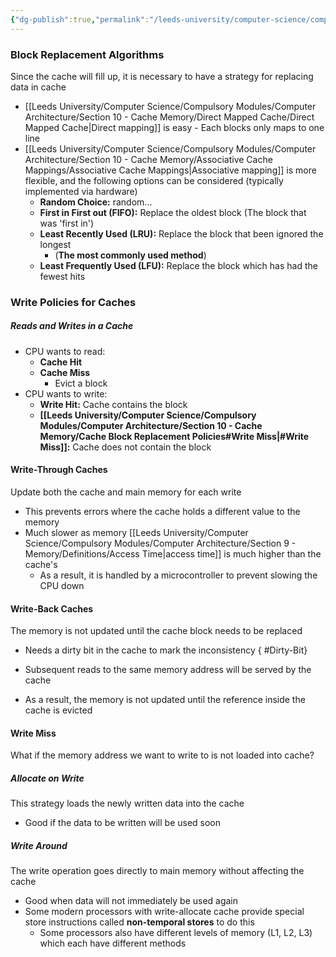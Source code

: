 ```yaml
---
{"dg-publish":true,"permalink":"/leeds-university/computer-science/compulsory-modules/computer-architecture/section-10-cache-memory/cache-block-replacement-policies/"}
---
```


### Block Replacement Algorithms
Since the cache will fill up, it is necessary to have a strategy for replacing data in cache
- [[Leeds University/Computer Science/Compulsory Modules/Computer Architecture/Section 10 - Cache Memory/Direct Mapped Cache/Direct Mapped Cache\|Direct mapping]] is easy - Each blocks only maps to one line
- [[Leeds University/Computer Science/Compulsory Modules/Computer Architecture/Section 10 - Cache Memory/Associative Cache Mappings/Associative Cache Mappings\|Associative mapping]] is more flexible, and the following options can be considered (typically implemented via hardware)
	- **Random Choice:** random...
	- **First in First out (FIFO):** Replace the oldest block (The block that was 'first in')
	- **Least Recently Used (LRU):** Replace the block that been ignored the longest
		- (**The most commonly used method**)
	- **Least Frequently Used (LFU):** Replace the block which has had the fewest hits
### Write Policies for Caches
##### Reads and Writes in a Cache
- CPU wants to read:
	- **Cache Hit**
	- **Cache Miss**
		- Evict a block
- CPU wants to write:
	- **Write Hit:** Cache contains the block
	- **[[Leeds University/Computer Science/Compulsory Modules/Computer Architecture/Section 10 - Cache Memory/Cache Block Replacement Policies#Write Miss\|#Write Miss]]:** Cache does not contain the block
#### Write-Through Caches
Update both the cache and main memory for each write
- This prevents errors where the cache holds a different value to the memory
- Much slower as memory [[Leeds University/Computer Science/Compulsory Modules/Computer Architecture/Section 9 - Memory/Definitions/Access Time\|access time]] is much higher than the cache's
	- As a result, it is handled by a microcontroller to prevent slowing the CPU down
#### Write-Back Caches
The memory is not updated until the cache block needs to be replaced
- Needs a dirty bit in the cache to mark the inconsistency
{ #Dirty-Bit}

- Subsequent reads to the same memory address will be served by the cache
- As a result, the memory is not updated until the reference inside the cache is evicted

#### Write Miss
What if the memory address we want to write to is not loaded into cache?
##### Allocate on Write
This strategy loads the newly written data into the cache
- Good if the data to be written will be used soon
##### Write Around
The write operation goes directly to main memory without affecting the cache
- Good when data will not immediately be used again
- Some modern processors with write-allocate cache provide special store instructions called **non-temporal stores** to do this
	- Some processors also have different levels of memory (L1, L2, L3) which each have different methods
